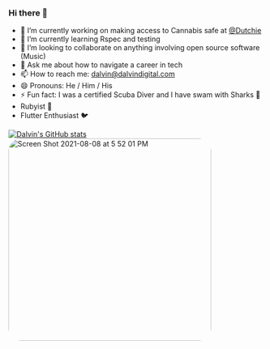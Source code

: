 ### Hi there 👋

- 🔭 I’m currently working on making access to Cannabis safe at [@Dutchie](https://v3.dutchie.com/careers#current-opportunities)
- 🌱 I’m currently learning Rspec and testing
- 👯 I’m looking to collaborate on anything involving open source software (Music)
- 💬 Ask me about how to navigate a career in tech
- 📫 How to reach me: dalvin@dalvindigital.com
- 😄 Pronouns: He / Him / His
- ⚡ Fun fact: I was a certified Scuba Diver and I have swam with Sharks 🦈
- Rubyist 💎
- Flutter Enthusiast 🐦


<!--
**Josiassejod1/Josiassejod1** is a ✨ _special_ ✨ repository because its `README.md` (this file) appears on your GitHub profile.

Here are some ideas to get you started:

- 🔭 I’m currently working on ...
- 🌱 I’m currently learning ...
- 👯 I’m looking to collaborate on ...
- 🤔 I’m looking for help with ...
- 💬 Ask me about ...
- 📫 How to reach me: ...
- 😄 Pronouns: ...
- ⚡ Fun fact: ...
-->

[![Dalvin's GitHub stats](https://github-readme-stats.vercel.app/api?username=Josiassejod1)](https://github.com/anuraghazra/github-readme-stats)
[<img width="400" style="border-radius: 25px" alt="Screen Shot 2021-08-08 at 5 52 01 PM" src="https://user-images.githubusercontent.com/12024422/128646792-a9e18f0b-b2a1-470f-a91f-f210f7dec9cd.png">](https://www.duolingo.com/profile/DalvinJosi?via=share_profile)
